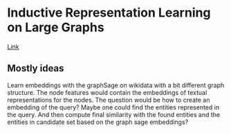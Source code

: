 # Inductive Representation Learning on Large Graphs

[Link](https://arxiv.org/abs/1706.02216)

## Mostly ideas

Learn embeddings with the graphSage on wikidata with a bit different graph structure.
The node features would contain the embeddings of textual representations for the nodes.
The question would be how to create an embedding of the query?
Maybe one could find the entities represented in the query.
And then compute final similarity with the found entities and the entities in candidate set based on the graph sage embeddings?